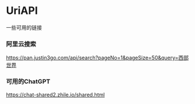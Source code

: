 # UriAPI
一些可用的链接

### 阿里云搜索  
https://pan.justin3go.com/api/search?pageNo=1&pageSize=50&query=西部世界

### 可用的ChatGPT
https://chat-shared2.zhile.io/shared.html
